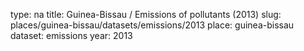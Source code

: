 type: na
title: Guinea-Bissau / Emissions of pollutants (2013)
slug: places/guinea-bissau/datasets/emissions/2013
place: guinea-bissau
dataset: emissions
year: 2013
